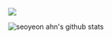 
<a href="https://hits.seeyoufarm.com"><img src="https://hits.seeyoufarm.com/api/count/incr/badge.svg?url=https%3A%2F%2Fgithub.com%2Fsonoasy&count_bg=%23DBCD20&title_bg=%23555555&icon=&icon_color=%23E7E7E7&title=hits&edge_flat=false"/></a>

![seoyeon ahn's github stats](https://github-readme-stats.vercel.app/api?username=sonoasy&theme=gruvbox&show_icons=true)
 
